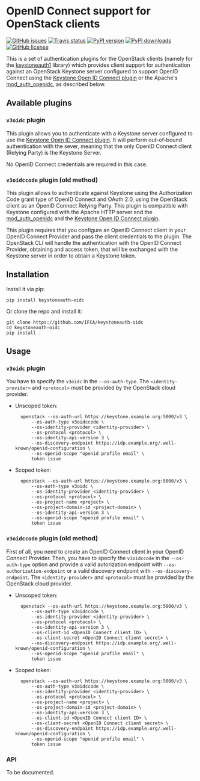 # OpenID Connect support for OpenStack clients

[![GitHub issues](https://img.shields.io/github/issues/IFCA/keystoneauth-oidc.svg)](https://github.com/IFCA/keystoneauth-oidc/issues)
[![Travis status](https://img.shields.io/travis/IFCA/keystoneauth-oidc.svg)](https://travis-ci.org/IFCA/keystoneauth-oidc)
[![PyPI version](https://img.shields.io/pypi/v/keystoneauth-oidc.svg)](https://pypi.python.org/pypi/keystoneauth-oidc/)
[![PyPI downloads](https://img.shields.io/pypi/dm/keystoneauth-oidc.svg)](https://pypi.python.org/pypi/keystoneauth-oidc/)
[![GitHub license](https://img.shields.io/badge/license-Apache%202-blue.svg)](https://raw.githubusercontent.com/IFCA/keystoneauth-oidc/master/LICENSE)

This is a set of authentication plugins for the OpenStack clients (namely for
the [keystoneauth1](https://github.com/openstack/keystoneauth) library) which
provides client support for authentication against an OpenStack Keystone server
configured to support OpenID Connect using the [Keystone Open ID Connect
plugin](https://github.com/IFCA/keystone-oidc-auth-plugin) or the Apache's
[mod_auth_openidc](https://github.com/zmartzone/mod_auth_openidc), as described
below.

## Available plugins

### `v3oidc` plugin

This plugin allows you to authenticate with a Keystone server configured to use
the [Keystone Open ID Connect plugin](https://github.com/IFCA/keystone-oidc-auth-plugin).
It will perform out-of-bound authentication with the sever, meaning that the
only OpenID Connect client (Relying Party) is the Keystone Server.

No OpenID Connect credentials are required in this case.

### `v3oidccode` plugin (old method)

This plugin allows to authenticate against Keystone using the Authorization
Code grant type of OpenID Connect and OAuth 2.0, using the OpenStack client as
an OpenID Connect Relying Party. This plugin is compatible with Keystone
configured with the Apache HTTP server and the
[mod_auth_openidc](https://github.com/zmartzone/mod_auth_openidc) and the
[Keystone Open ID Connect plugin](https://github.com/IFCA/keystone-oidc-auth-plugin).

This plugin requires that you configure an OpenID Connect client in your OpenID
Connect Provider and pass the client credentials to the plugin. The OpenStack
CLI will handle the authentication with the OpenID Connect Provider, obtaining
and access token, that will be exchanged with the Keystone server in order to
obtain a Keystone token.


## Installation

Install it via pip:

    pip install keystoneauth-oidc

Or clone the repo and install it:

    git clone https://github.com/IFCA/keystoneauth-oidc
    cd keystoneauth-oidc
    pip install .

## Usage

### `v3oidc` plugin

You have to specify the `v3oidc` in the `--os-auth-type`. The
`<identity-provider>` and `<protocol>` must be provided by the OpenStack cloud
provider.

- Unscoped token:

        openstack --os-auth-url https://keystone.example.org:5000/v3 \
            --os-auth-type v3oidccode \
            --os-identity-provider <identity-provider> \
            --os-protocol <protocol> \
            --os-identity-api-version 3 \
            --os-discovery-endpoint https://idp.example.org/.well-known/openid-configuration \
            --os-openid-scope "openid profile email" \
            token issue

- Scoped token:

        openstack --os-auth-url https://keystone.example.org:5000/v3 \
            --os-auth-type v3oidc \
            --os-identity-provider <identity-provider> \
            --os-protocol <protocol> \
            --os-project-name <project> \
            --os-project-domain-id <project-domain> \
            --os-identity-api-version 3 \
            --os-openid-scope "openid profile email" \
            token issue


### `v3oidccode` plugin (old method)

First of all, you need to create an OpenID Connect client in your OpenID Connect Provider.
Then, you have to specify the `v3oidccode` in the `--os-auth-type` option and provide a
valid autorization endpoint with `--os-authorization-endpoint` or a valid discovery
endpoint with `--os-discovery-endpoint`. The `<identity-provider>` and
`<protocol>` must be provided by the OpenStack cloud provider.

- Unscoped token:

        openstack --os-auth-url https://keystone.example.org:5000/v3 \
            --os-auth-type v3oidccode \
            --os-identity-provider <identity-provider> \
            --os-protocol <protocol> \
            --os-identity-api-version 3 \
            --os-client-id <OpenID Connect client ID> \
            --os-client-secret <OpenID Connect client secret> \
            --os-discovery-endpoint https://idp.example.org/.well-known/openid-configuration \
            --os-openid-scope "openid profile email" \
            token issue

- Scoped token:

        openstack --os-auth-url https://keystone.example.org:5000/v3 \
            --os-auth-type v3oidccode \
            --os-identity-provider <identity-provider> \
            --os-protocol <protocol> \
            --os-project-name <project> \
            --os-project-domain-id <project-domain> \
            --os-identity-api-version 3 \
            --os-client-id <OpenID Connect client ID> \
            --os-client-secret <OpenID Connect client secret> \
            --os-discovery-endpoint https://idp.example.org/.well-known/openid-configuration \
            --os-openid-scope "openid profile email" \
            token issue

### API

To be documented.
